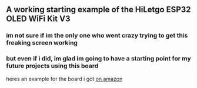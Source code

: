 ## A working starting example of the HiLetgo ESP32 OLED WiFi Kit V3

### im not sure if im the only one who went crazy trying to get this freaking screen working

### but even if i did, im glad im going to have a starting point for my future projects using this board

heres an example for the board i got [on amazon](https://www.amazon.com/dp/B07DKD79Y9?psc=1&ref=ppx_yo2ov_dt_b_product_details) 